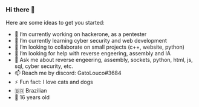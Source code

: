 ### Hi there 👋

<!--
**bwmsdroid/bwmsdroid** is a ✨ _special_ ✨ repository because its `README.md` (this file) appears on your GitHub profile.
-->
Here are some ideas to get you started:

- 🔭 I’m currently working on hackerone, as a pentester
- 🌱 I’m currently learning cyber security and web development
- 👯 I’m looking to collaborate on small projects (c++, website, python)
- 🤔 I’m looking for help with reverse engeering, assembly and IA
- 💬 Ask me about reverse engeering, assembly, sockets, python, html, js, sql, cyber security, etc.
- 📫 Reach me by discord: GatoLouco#3684 
- ⚡ Fun fact: I love cats and dogs
- 🇧🇷 Brazilian
- 🎉 16 years old

